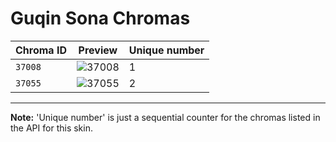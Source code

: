 # Guqin Sona Chromas

| Chroma ID | Preview | Unique number |
|---|---|---|
| `37008` | ![37008](https://raw.communitydragon.org/latest/plugins/rcp-be-lol-game-data/global/default/v1/champion-chroma-images/37/37008.png) | 1 |
| `37055` | ![37055](https://raw.communitydragon.org/latest/plugins/rcp-be-lol-game-data/global/default/v1/champion-chroma-images/37/37055.png) | 2 |

---

**Note:** 'Unique number' is just a sequential counter for the chromas listed in the API for this skin.